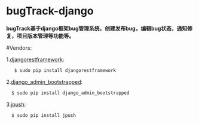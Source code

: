 # bugTrack-django
**bugTrack基于django框架bug管理系统，创建发布bug，编辑bug状态，通知修复，项目版本管理等功能等。**

#Vendors:

1.[djangorestframework](http://www.django-rest-framework.org/):
```bash
   $ sudo pip install djangorestframework
```
2.[django_admin_bootstrapped](https://github.com/django-admin-bootstrapped/django-admin-bootstrapped):
```bash
  $ sudo pip install django_admin_bootstrapped
```
3.[jpush](https://github.com/jpush/jpush-api-python-client):
```bash
  $ sudo pip install jpush
```
